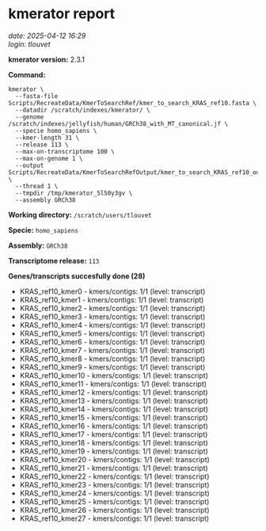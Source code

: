 # kmerator report
*date: 2025-04-12 16:29*  
*login: tlouvet*

**kmerator version:** 2.3.1

**Command:**

```
kmerator \
  --fasta-file Scripts/RecreateData/KmerToSearchRef/kmer_to_search_KRAS_ref10.fasta \
  --datadir /scratch/indexes/kmerator/ \
  --genome /scratch/indexes/jellyfish/human/GRCh38_with_MT_canonical.jf \
  --specie homo_sapiens \
  --kmer-length 31 \
  --release 113 \
  --max-on-transcriptome 100 \
  --max-on-genome 1 \
  --output Scripts/RecreateData/KmerToSearchRefOutput/kmer_to_search_KRAS_ref10_output \
  --thread 1 \
  --tmpdir /tmp/kmerator_5l50y3gv \
  --assembly GRCh38
```

**Working directory:** `/scratch/users/tlouvet`

**Specie:** `homo_sapiens`

**Assembly:** `GRCh38`

**Transcriptome release:** `113`

**Genes/transcripts succesfully done (28)**

- KRAS_ref10_kmer0 - kmers/contigs: 1/1 (level: transcript)
- KRAS_ref10_kmer1 - kmers/contigs: 1/1 (level: transcript)
- KRAS_ref10_kmer2 - kmers/contigs: 1/1 (level: transcript)
- KRAS_ref10_kmer3 - kmers/contigs: 1/1 (level: transcript)
- KRAS_ref10_kmer4 - kmers/contigs: 1/1 (level: transcript)
- KRAS_ref10_kmer5 - kmers/contigs: 1/1 (level: transcript)
- KRAS_ref10_kmer6 - kmers/contigs: 1/1 (level: transcript)
- KRAS_ref10_kmer7 - kmers/contigs: 1/1 (level: transcript)
- KRAS_ref10_kmer8 - kmers/contigs: 1/1 (level: transcript)
- KRAS_ref10_kmer9 - kmers/contigs: 1/1 (level: transcript)
- KRAS_ref10_kmer10 - kmers/contigs: 1/1 (level: transcript)
- KRAS_ref10_kmer11 - kmers/contigs: 1/1 (level: transcript)
- KRAS_ref10_kmer12 - kmers/contigs: 1/1 (level: transcript)
- KRAS_ref10_kmer13 - kmers/contigs: 1/1 (level: transcript)
- KRAS_ref10_kmer14 - kmers/contigs: 1/1 (level: transcript)
- KRAS_ref10_kmer15 - kmers/contigs: 1/1 (level: transcript)
- KRAS_ref10_kmer16 - kmers/contigs: 1/1 (level: transcript)
- KRAS_ref10_kmer17 - kmers/contigs: 1/1 (level: transcript)
- KRAS_ref10_kmer18 - kmers/contigs: 1/1 (level: transcript)
- KRAS_ref10_kmer19 - kmers/contigs: 1/1 (level: transcript)
- KRAS_ref10_kmer20 - kmers/contigs: 1/1 (level: transcript)
- KRAS_ref10_kmer21 - kmers/contigs: 1/1 (level: transcript)
- KRAS_ref10_kmer22 - kmers/contigs: 1/1 (level: transcript)
- KRAS_ref10_kmer23 - kmers/contigs: 1/1 (level: transcript)
- KRAS_ref10_kmer24 - kmers/contigs: 1/1 (level: transcript)
- KRAS_ref10_kmer25 - kmers/contigs: 1/1 (level: transcript)
- KRAS_ref10_kmer26 - kmers/contigs: 1/1 (level: transcript)
- KRAS_ref10_kmer27 - kmers/contigs: 1/1 (level: transcript)
